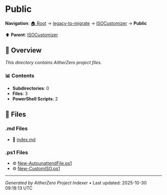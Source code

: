 # Public

**Navigation**: [🏠 Root](../../../index.md) → [legacy-to-migrate](../../index.md) → [ISOCustomizer](../index.md) → **Public**

⬆️ **Parent**: [ISOCustomizer](../index.md)

## 📖 Overview

*This directory contains AitherZero project files.*

### 📊 Contents

- **Subdirectories**: 0
- **Files**: 3
- **PowerShell Scripts**: 2

## 📄 Files

### .md Files

- 📝 [index.md](./index.md)

### .ps1 Files

- ⚙️ [New-AutounattendFile.ps1](./New-AutounattendFile.ps1)
- ⚙️ [New-CustomISO.ps1](./New-CustomISO.ps1)

---

*Generated by AitherZero Project Indexer* • Last updated: 2025-10-30 09:18:13 UTC

